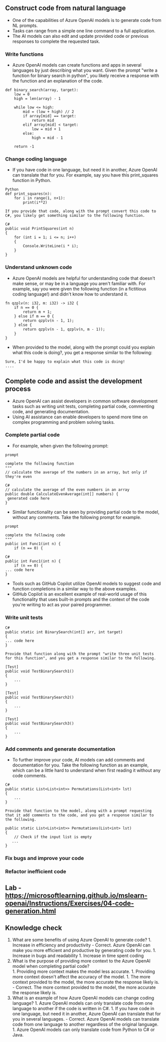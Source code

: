 ## Construct code from natural language
* One of the capabilities of Azure OpenAI models is to generate code from NL prompts. 
* Tasks can range from a simple one line command to a full application. 
* The AI models can also edit and update provided code or previous responses to complete the requested task.

### Write functions
* Azure OpenAI models can create functions and apps in several languages by just describing what you want. Given the prompt "write a function for binary search in python", you likely receive a response with the function and an explanation of the code.
```
def binary_search(array, target):  
    low = 0  
    high = len(array) - 1  
  
    while low <= high:  
        mid = (low + high) // 2  
        if array[mid] == target:  
            return mid  
        elif array[mid] < target:  
            low = mid + 1  
        else:  
            high = mid - 1  
  
    return -1  
```
### Change coding language
* If you have code in one language, but need it in another, Azure OpenAI can translate that for you. For example, say you have this print_squares function in Python.
```
Python
def print_squares(n):  
    for i in range(1, n+1):  
        print(i**2)   

If you provide that code, along with the prompt convert this code to C#, you likely get something similar to the following function.

C#
public void PrintSquares(int n)  
{  
    for (int i = 1; i <= n; i++)  
    {  
        Console.WriteLine(i * i);  
    }  
}  
```

### Understand unknown code
* Azure OpenAI models are helpful for understanding code that doesn't make sense, or may be in a language you aren't familiar with. For example, say you were given the following function (in a fictitious coding language!) and didn't know how to understand it.
```
fn qzplv(n: i32, m: i32) -> i32 {
    if n == 0 {
        return m + 1;
    } else if m == 0 {
        return qzplv(n - 1, 1);
    } else {
        return qzplv(n - 1, qzplv(n, m - 1));
    }
}
```
* When provided to the model, along with the prompt could you explain what this code is doing?, you get a response similar to the following:
```
Sure, I'd be happy to explain what this code is doing!
....
```

## Complete code and assist the development process
* Azure OpenAI can assist developers in common software development tasks such as writing unit tests, completing partial code, commenting code, and generating documentation. 
* Using AI assistance can enable developers to spend more time on complex programming and problem solving tasks.

### Complete partial code
* For example, when given the following prompt:
```
prompt

complete the following function    
"""    
// calculate the average of the numbers in an array, but only if they're even    

C#
// calculate the average of the even numbers in an array  
public double CalculateEvenAverage(int[] numbers) {  
 generated code here
}
```
* Similar functionality can be seen by providing partial code to the model, without any comments. Take the following prompt for example.
```
prompt

complete the following code  
"""  
public int Func1(int n) {  
    if (n == 0) { 

C#
public int Func1(int n) {  
    if (n == 0) {  
... code here
}
```

* Tools such as GitHub Copilot utilize OpenAI models to suggest code and function completions in a similar way to the above examples.
* GitHub Copilot is an excellent example of real-world usage of this functionality that uses built-in prompts and the context of the code you're writing to act as your paired programmer.

### Write unit tests
```
C#
public static int BinarySearch(int[] arr, int target)
{
... code here
}

Provide that function along with the prompt "write three unit tests for this function", and you get a response similar to the following.

[Test]  
public void TestBinarySearch1()  
{  
    ...  
}  

[Test]  
public void TestBinarySearch2()  
{  
    ...  
}  

[Test]  
public void TestBinarySearch3()  
{  
    ...  
}  
```

### Add comments and generate documentation
* To further improve your code, AI models can add comments and documentation for you. Take the following function as an example, which can be a little hard to understand when first reading it without any code comments.
```
C#
public static List<List<int>> Permutations(List<int> lst)  
{  
    ...
}  

Provide that function to the model, along with a prompt requesting that it add comments to the code, and you get a response similar to the following.

public static List<List<int>> Permutations(List<int> lst)  
{  
    // Check if the input list is empty  
   ...
}  
```
### Fix bugs and improve your code
### Refactor inefficient code

## Lab - https://microsoftlearning.github.io/mslearn-openai/Instructions/Exercises/04-code-generation.html

## Knowledge check
1. What are some benefits of using Azure OpenAI to generate code? 
        1. Increase in efficiency and productivity - Correct. Azure OpenAI can make you more efficient and productive by generating code for you.
        1. Increase in bugs and readability
        1. Increase in time spent coding
1. What is the purpose of providing more context to the Azure OpenAI model when completing partial code?         
        1. Providing more context makes the model less accurate.
        1. Providing more context doesn't affect the accuracy of the model.
        1. The more context provided to the model, the more accurate the response likely is. - Correct. The more context provided to the model, the more accurate the response likely is.
1. What is an example of how Azure OpenAI models can change coding language? 
        1. Azure OpenAI models can only translate code from one language to another if the code is written in C#.
        1. If you have code in one language, but need it in another, Azure OpenAI can translate that for you in several languages. - Correct. Azure OpenAI models can translate code from one language to another regardless of the original language.
        1. Azure OpenAI models can only translate code from Python to C# or Java.
